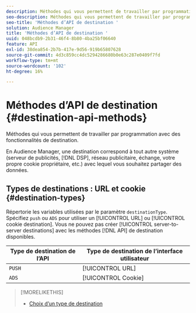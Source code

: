 ```yaml
---
description: Méthodes qui vous permettent de travailler par programmation avec des fonctionnalités de destination.
seo-description: Méthodes qui vous permettent de travailler par programmation avec des fonctionnalités de destination.
seo-title: 'Méthodes d’API de destination '
solution: Audience Manager
title: 'Méthodes d’API de destination '
uuid: 048bcdb9-2b31-46f4-8b80-4ba25bf06640
feature: API
exl-id: 38dea854-2b7b-417e-9d56-919b65807628
source-git-commit: 4d3c859cc4dc5294286680b0e63c287e0409f7fd
workflow-type: tm+mt
source-wordcount: '102'
ht-degree: 16%

---
```


# Méthodes d’API de destination {#destination-api-methods}

Méthodes qui vous permettent de travailler par programmation avec des fonctionnalités de destination.

<!-- c_destinations_api.xml -->

En Audience Manager, une destination correspond à tout autre système (serveur de publicités, [!DNL DSP], réseau publicitaire, échange, votre propre cookie propriétaire, etc.) avec lequel vous souhaitez partager des données.

## Types de destinations : URL et cookie {#destination-types}

Répertorie les variables utilisées par le paramètre `destinationType`. Spécifiez `push` ou `ADS` pour utiliser un [!UICONTROL URL] ou [!UICONTROL cookie destination]. Vous ne pouvez pas créer [!UICONTROL server-to-server destinations] avec les méthodes [!DNL API] de destination disponibles.

<!-- r_destination_types.xml -->

| Type de destination de l’API | Type de destination de l’interface utilisateur |
|---|---|
| `PUSH` | [!UICONTROL URL] |
| `ADS` | [!UICONTROL Cookie] |

>[!MORELIKETHIS]
>
>* [Choix d’un type de destination](../../../features/destinations/destinations.md)

